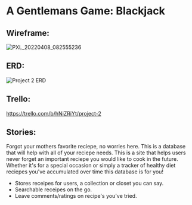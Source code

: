 # A Gentlemans Game: Blackjack

## Wireframe:
![PXL_20220408_082555236](https://user-images.githubusercontent.com/43531474/162398215-06011ebe-4a96-4c3f-bc92-b50242c4e39b.jpg)





## ERD:
![Project 2 ERD](https://user-images.githubusercontent.com/43531474/162398619-6523d6db-cad2-4bda-a7cd-6158ae631273.jpeg)


## Trello:
https://trello.com/b/hNiZRiYt/project-2

## Stories:
Forgot your mothers favorite reciepe, no worries here. This is a database that will help with all of your reciepe needs. This is a site that helps users never forget an important reciepe you would like to cook in the future. Whether it's for a special occasion or simply a tracker of healthy diet reciepes you've accumulated over time this database is for you!

- Stores receipes for users, a collection or closet you can say.
- Searchable receipes on the go.
- Leave comments/ratings on recipe's you've tried.


